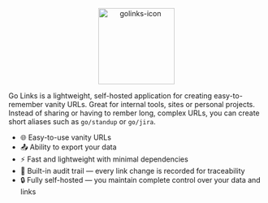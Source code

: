 <p align="center">
  <img src="https://github.com/user-attachments/assets/beffcad9-83c8-43a0-859c-af0eadb22150" alt="golinks-icon" width="150" />
</p>

Go Links is a lightweight, self-hosted application for creating easy-to-remember vanity URLs. Great for internal tools, sites or personal projects.
Instead of sharing or having to rember long, complex URLs, you can create short aliases such as `go/standup` or `go/jira`.

- 🌐 Easy-to-use vanity URLs
- 📤 Ability to export your data 
- ⚡ Fast and lightweight with minimal dependencies
- 📝 Built-in audit trail — every link change is recorded for traceability
- 🔒 Fully self-hosted — you maintain complete control over your data and links
